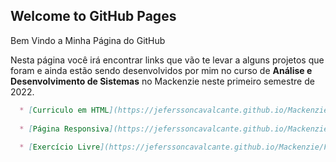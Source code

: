 ## Welcome to GitHub Pages

Bem Vindo a Minha Página do GitHub

Nesta página você irá encontrar links que vão te levar a alguns projetos que foram e ainda estão sendo desenvolvidos por mim no curso de **Análise e Desenvolvimento de Sistemas** no Mackenzie neste primeiro semestre de 2022.

```markdown
  * [Curriculo em HTML](https://jeferssoncavalcante.github.io/Mackenzie/Fundamentos%20Web/ex01/index.html)
  
  * [Página Responsiva](https://jeferssoncavalcante.github.io/Mackenzie/Fundamentos%20Web/ex05/Praticando/index.html) (Obs: Página desenvolvida usando Grid)
  
  * [Exercício Livre](https://jeferssoncavalcante.github.io/Mackenzie/Fundamentos%20Web/ex04/index.html)
```

